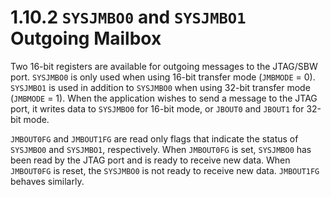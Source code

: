 # 1.10.2 `SYSJMBO0` and `SYSJMBO1` Outgoing Mailbox

Two 16-bit registers are available for outgoing messages to the JTAG/SBW port. `SYSJMBO0` is only used when using
16-bit transfer mode (`JMBMODE` = 0). `SYSJMBO1` is used in addition to `SYSJMBO0` when using 32-bit transfer mode
(`JMBMODE` = 1). When the application wishes to send a message to the JTAG port, it writes data to `SYSJMBO0` for
16-bit mode, or `JBOUT0` and `JBOUT1` for 32-bit mode.

`JMBOUT0FG` and `JMBOUT1FG` are read only flags that indicate the status of `SYSJMBO0` and `SYSJMBO1`, respectively.
When `JMBOUT0FG` is set, `SYSJMBO0` has been read by the JTAG port and is ready to receive new data. When `JMBOUT0FG`
is reset, the `SYSJMBO0` is not ready to receive new data. `JMBOUT1FG` behaves similarly.

